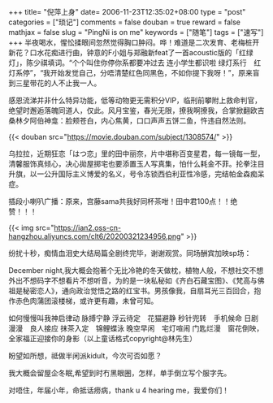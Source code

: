+++
title= "倪萍上身"
date= 2006-11-23T12:35:02+08:00
type = "post"
categories = ["琐记"]
comments = false
douban = true
reward = false
mathjax = false
slug = "PingNi is on me"
keywords = ["随笔"]
tags = ["速写"]
+++
半夜喝水，惺忪揉眼间忽然觉得胸口肿闷。哗！难道是二次发育、老梅桩开新花？口水花痴进行曲，钟意的F小姐与郑融新feat了一首acoustic版的「红绿灯」，陈少祺填词。“个个叫住你停你系都要冲过去 连小学生都识啦 绿灯系行　红灯系停”，“我开始发觉自己，分唔清楚红色同黑色，不如你提下我呀！”，原来盲到三星带花的人不止我一人。
<!--more-->
感恩流涕并非什么特异功能，低等动物更无需积分VIP，临刑前攀附上救命判官，绝望时邂逅落魄同道人，仅此。风月宝鉴，春光无限，撩我啊撩我，合掌掀翻欧吉桑林夕阿伯神龛：脸颊苍白，内心焦黄，口口声声五饼二鱼，忤违自然法则。

{{< douban src="https://movie.douban.com/subject/1308574/" >}}

乌拉拉，近期狂恋「はつ恋」里的田中丽奈，片中堪称百变星君，每一镜每一型，清馨服饰真倾心，决心拋屋掷宅也要添置玉人写真集，怕什么耗金不菲。抡拳注目升旗，以一公升国际主义博爱的名义，号令冻锁西伯利亚性冷感，完结帕金森痴呆症。

插段小喇叭广播：原来，宫藤sama共我好同杯茶咁！田中君100点！！绝赞！！！

{{< img src="https://ian2.oss-cn-hangzhou.aliyuncs.com/clt6/20200321234956.png" >}}

纷扰十秒，痴情血泪史大结局篇全剧终完毕，谢谢观赏。同场酬宾加映sp场：

December night,我大概会抱著个无比冷艳的冬天做枕，植物人般，不想社交不想外出不想码字不想看片不想听音，为的是一块私秘如《齐白石藏宝图》、《梵高与佛祖是秘密恋人》，通向政治觉悟之路的红宝书。男孩像我，自扇耳光三百回合，抱作赤色肉蒲团滚楼梯，或许更有趣，未曾可知。

如何慢慢叫我神启律动 脉搏宁静 浮云待定　花猫避静 秒针兜转　手机候命 日剧漫漫　良人接应 抹茶入定　锦鲤蝶泳 晚空早闲　宅灯喧闹 门匙烂漫　窗花倒映，全家福正迎接你的身影（以上童话格式copyright@林先生）

盼望如所想，祗做半闲派kidult，今次可否如愿？

我大概会留屋企冬眠,希望到时冇黑眼圈，怎样，单手倒立写个服字先。

对唔住，年届小年，命抵话痨病，thank u 4 hearing me，我爱你们！